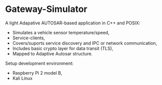 # Gateway-Simulator
A light Adapative AUTOSAR-based application in C++ and POSIX:
* Simulates a vehicle sensor temperature/speed,
* Service-clients,
* Covers/suports service discovery and IPC or network communication,
* Includes basic crypto layer for data transit (TLS),
* Mapped to Adaptive Autosar structure.

Setup development environment:
* Raspberry Pi 2 model B,
* Kali Linux

